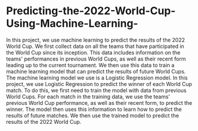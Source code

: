 # Predicting-the-2022-World-Cup-Using-Machine-Learning-
In this project, we use machine learning to predict the results of the 2022 World Cup. We first collect data on all the teams that have participated in the World Cup since its inception. This data includes information on the teams' performances in previous World Cups, as well as their recent form leading up to the current tournament. We then use this data to train a machine learning model that can predict the results of future World Cups.
The machine learning model we use is a Logistic Regression model. In this project, we use Logistic Regression to predict the winner of each World Cup match. To do this, we first need to train the model with data from previous World Cups. For each match in the training data, we use the teams' previous World Cup performance, as well as their recent form, to predict the winner. The model then uses this information to learn how to predict the results of future matches.
We then use the trained model to predict the results of the 2022 World Cup.
